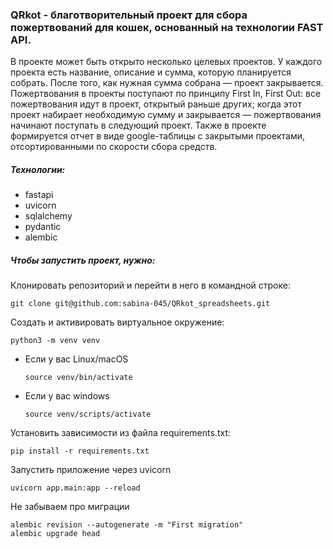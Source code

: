 ### QRkot - благотворительный проект для сбора пожертвований для кошек, основанный на технологии FAST API.
В проекте может быть открыто несколько целевых проектов. У каждого проекта есть название, описание и сумма, которую планируется собрать. После того, как нужная сумма собрана — проект закрывается.
Пожертвования в проекты поступают по принципу First In, First Out: все пожертвования идут в проект, открытый раньше других; когда этот проект набирает необходимую сумму и закрывается — пожертвования начинают поступать в следующий проект. Также в проекте формируется отчет в виде google-таблицы с закрытыми проектами, отсортированными по скорости сбора средств.

##### Технологии:
+ fastapi
+ uvicorn
+ sqlalchemy
+ pydantic
+ alembic

##### Чтобы запустить проект, нужно:
Клонировать репозиторий и перейти в него в командной строке:

```
git clone git@github.com:sabina-045/QRkot_spreadsheets.git
```

Cоздать и активировать виртуальное окружение:

```
python3 -m venv venv
```

* Если у вас Linux/macOS

    ```
    source venv/bin/activate
    ```

* Если у вас windows

    ```
    source venv/scripts/activate
    ```

Установить зависимости из файла requirements.txt:

```
pip install -r requirements.txt
```

Запустить приложение через uvicorn

```
uvicorn app.main:app --reload
```

Не забываем про миграции

```
alembic revision --autogenerate -m "First migration"
alembic upgrade head

```
